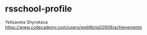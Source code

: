 # rsschool-profile
Yelizaveta Shyrokava
https://www.codecademy.com/users/webNinja02609/achievements
